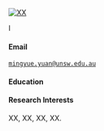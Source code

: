 [![XX](https://img.shields.io/badge/XX-github-blue?logo=github)](https://github.com/XX)

I 

#### Email  
<code>mingyue.yuan@unsw.edu.au</code>  


#### Education  

#### Research Interests  
XX, XX, XX, XX.
